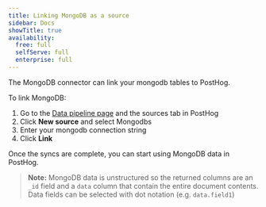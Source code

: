 ```yaml
---
title: Linking MongoDB as a source
sidebar: Docs
showTitle: true
availability:
  free: full
  selfServe: full
  enterprise: full
---
```


The MongoDB connector can link your mongodb tables to PostHog.

To link MongoDB:

1. Go to the [Data pipeline page](https://us.posthog.com/pipeline/sources) and the sources tab in PostHog
2. Click **New source** and select Mongodbs
3. Enter your mongodb connection string
4. Click **Link**

Once the syncs are complete, you can start using MongoDB data in PostHog.

> **Note:** MongoDB data is unstructured so the returned columns are an `_id` field and a `data` column that contain the entire document contents. Data fields can be selected with dot notation (e.g. `data.field1`)
